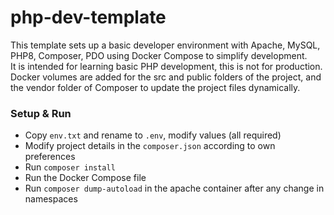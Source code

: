 # php-dev-template
This template sets up a basic developer environment with Apache, MySQL, PHP8, Composer, PDO using Docker Compose to simplify development.  
It is intended for learning basic PHP development, this is not for production.  
Docker volumes are added for the src and public folders of the project, and the vendor folder of Composer to update the project files dynamically.

### Setup & Run
- Copy `env.txt` and rename to `.env`, modify values (all required)
- Modify project details in the `composer.json` according to own preferences
- Run `composer install`
- Run the Docker Compose file
- Run `composer dump-autoload` in the apache container after any change in namespaces
